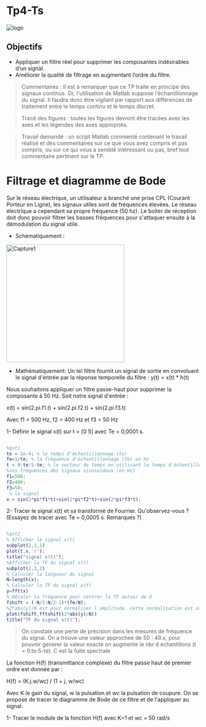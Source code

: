 # Tp4-Ts

<div id="top"></div>


<!-- PROJECT LOGO -->
![logo](https://user-images.githubusercontent.com/80456274/151718182-54d53cc9-69bb-4710-af0e-f2fda10c0743.jpg)

## Objectifs

- Appliquer un filtre réel pour supprimer les composantes indésirables d’un signal. 
- Améliorer la qualité de filtrage en augmentant l’ordre du filtre.

>Commentaires : Il est à remarquer que ce TP traite en principe des signaux continus. 
Or, l'utilisation de Matlab suppose l'échantillonnage du signal. Il faudra donc être 
vigilant par rapport aux différences de traitement entre le temps continu et le temps 
discret.

>Tracé des figures : toutes les figures devront être tracées avec les axes et les 
légendes des axes appropriés.

>Travail demandé : un script Matlab commenté contenant le travail réalisé et des
commentaires sur ce que vous avez compris et pas compris, ou sur ce qui vous a 
semblé intéressant ou pas, bref tout commentaire pertinent sur le TP.

# Filtrage et diagramme de Bode
Sur le réseau électrique, un utilisateur a branché une prise CPL (Courant Porteur en 
Ligne), les signaux utiles sont de fréquences élevées. Le réseau électrique a 
cependant sa propre fréquence (50 hz). Le boiter de réception doit donc pouvoir 
filtrer les basses fréquences pour s'attaquer ensuite à la démodulation du signal utile.

- Schématiquement :

<img width="307" alt="Capture1" src="https://user-images.githubusercontent.com/121026580/214712436-1fe46404-8351-4ece-bfa7-11495c04a0f3.PNG">

- Mathématiquement:
Un tel filtre fournit un signal de sortie en convoluant le signal d'entrée par la réponse temporelle du filtre :
y(t) = x(t) * h(t)

Nous souhaitons appliquer un filtre passe-haut pour supprimer la composante à 50 
Hz. Soit notre signal d'entrée :

x(t) = sin(2.pi.f1.t) + sin(2.pi.f2.t) + sin(2.pi.f3.t)

Avec f1 = 500 Hz, f2 = 400 Hz et f3 = 50 Hz

1- Définir le signal x(t) sur t = [0 5] avec Te = 0,0001 s.

``` matlab

%qst1
te = 1e-4; % le temps d'échantillonnage (te) 
fe=1/te; % la fréquence d'échantillonnage (fe) en Hz
t = 0:te:5-te; % le vecteur de temps en utilisant le temps d'échantillonnage
%les fréquences des signaux sinusoïdaux (en Hz)
f1=500;
f2=400;
f3=50;
 % le signal
x = sin(2*pi*f1*t)+sin(2*pi*f2*t)+sin(2*pi*f3*t);

```

2- Tracer le signal x(t) et sa transformé de Fourrier. Qu'observez-vous ? (Essayez de tracer avec Te = 0,0005 s. Remarques ?)

``` matlab

%qst2
% Afficher le signal x(t) 
subplot(2,1,1)
plot(t,x,'r');
title("signal x(t)");
%Afficher la TF du signal x(t)
subplot(2,1,2)
% Calculer la longueur du signal
N=length(x);
% Calculer la TF du signal x(t)
y=fft(x)
% Décaler la fréquence pour centrer la TF autour de 0
fshift = (-N/2:N/2-1)*(fe/N);
%2*abs(y)/N est pour normaliser l amplitude. Cette normalisation est utilisée pour obtenir une représentation graphique de la TF qui est plus facile à interpréter
plot(fshift,fftshift(2*abs(y)/N)) 
title("TF du signal x(t)");

```
>On constate une perte de précision dans les mesures de fréquence du signal. On a trouve une valeur approchee de 50 : 49.x, pour pouvoir generer la valeur exacte on augmente le nbr d echantillons (t = 0:te:5-te). C est la fuite spectrale

La fonction H(f) (transmittance complexe) du filtre passe haut de premier ordre est 
donnée par :

H(f) = (K.j.w/wc) / (1 + j. w/wc) 

Avec K le gain du signal, w la pulsation et wc la pulsation de coupure.
On se propose de tracer le diagramme de Bode de ce filtre et de l'appliquer au 
signal.

1- Tracer le module de la fonction H(f) avec K=1 et wc = 50 rad/s


